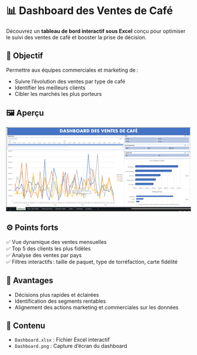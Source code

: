 # 📊 Dashboard des Ventes de Café

Découvrez un **tableau de bord interactif sous Excel** conçu pour optimiser le suivi des ventes de café et booster la prise de décision.

## 🚀 Objectif

Permettre aux équipes commerciales et marketing de :
- Suivre l’évolution des ventes par type de café
- Identifier les meilleurs clients
- Cibler les marchés les plus porteurs

## 🖼️ Aperçu

![Dashboard Screenshot](CoffeeOrderDataAnalysis/Dashboard.png)

## ⚙️ Points forts

✅ Vue dynamique des ventes mensuelles  
✅ Top 5 des clients les plus fidèles  
✅ Analyse des ventes par pays  
✅ Filtres interactifs : taille de paquet, type de torréfaction, carte fidélité

## 💼 Avantages

- Décisions plus rapides et éclairées
- Identification des segments rentables
- Alignement des actions marketing et commerciales sur les données

## 📂 Contenu

- `Dashboard.xlsx` : Fichier Excel interactif
- `Dashboard.png` : Capture d’écran du dashboard
